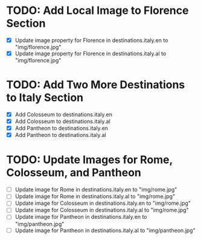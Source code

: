 # TODO: Add Local Image to Florence Section

- [x] Update image property for Florence in destinations.italy.en to "img/florence.jpg"
- [x] Update image property for Florence in destinations.italy.al to "img/florence.jpg"

# TODO: Add Two More Destinations to Italy Section

- [x] Add Colosseum to destinations.italy.en
- [x] Add Colosseum to destinations.italy.al
- [x] Add Pantheon to destinations.italy.en
- [x] Add Pantheon to destinations.italy.al

# TODO: Update Images for Rome, Colosseum, and Pantheon

- [ ] Update image for Rome in destinations.italy.en to "img/rome.jpg"
- [ ] Update image for Rome in destinations.italy.al to "img/rome.jpg"
- [ ] Update image for Colosseum in destinations.italy.en to "img/rome.jpg"
- [ ] Update image for Colosseum in destinations.italy.al to "img/rome.jpg"
- [ ] Update image for Pantheon in destinations.italy.en to "img/pantheon.jpg"
- [ ] Update image for Pantheon in destinations.italy.al to "img/pantheon.jpg"
